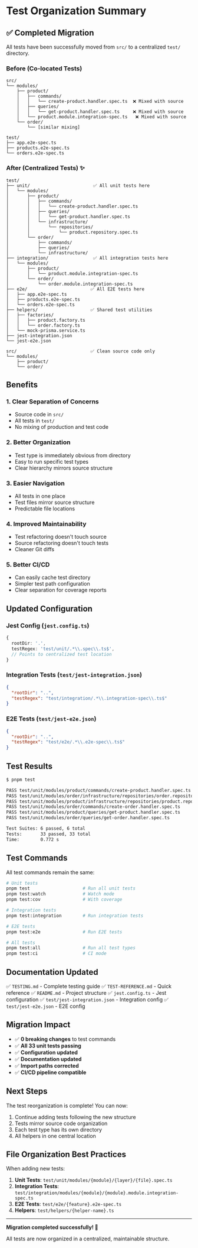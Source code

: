 # Test Organization Summary

## ✅ Completed Migration

All tests have been successfully moved from `src/` to a centralized `test/` directory.

### Before (Co-located Tests)

```
src/
└── modules/
    ├── product/
    │   ├── commands/
    │   │   └── create-product.handler.spec.ts  ❌ Mixed with source
    │   ├── queries/
    │   │   └── get-product.handler.spec.ts     ❌ Mixed with source
    │   └── product.module.integration-spec.ts   ❌ Mixed with source
    └── order/
        └── [similar mixing]

test/
├── app.e2e-spec.ts
├── products.e2e-spec.ts
└── orders.e2e-spec.ts
```

### After (Centralized Tests) ✨

```
test/
├── unit/                        ✅ All unit tests here
│   └── modules/
│       ├── product/
│       │   ├── commands/
│       │   │   └── create-product.handler.spec.ts
│       │   ├── queries/
│       │   │   └── get-product.handler.spec.ts
│       │   └── infrastructure/
│       │       └── repositories/
│       │           └── product.repository.spec.ts
│       └── order/
│           ├── commands/
│           ├── queries/
│           └── infrastructure/
├── integration/                 ✅ All integration tests here
│   └── modules/
│       ├── product/
│       │   └── product.module.integration-spec.ts
│       └── order/
│           └── order.module.integration-spec.ts
├── e2e/                        ✅ All E2E tests here
│   ├── app.e2e-spec.ts
│   ├── products.e2e-spec.ts
│   └── orders.e2e-spec.ts
├── helpers/                    ✅ Shared test utilities
│   ├── factories/
│   │   ├── product.factory.ts
│   │   └── order.factory.ts
│   └── mock-prisma.service.ts
├── jest-integration.json
└── jest-e2e.json

src/                            ✅ Clean source code only
└── modules/
    ├── product/
    └── order/
```

## Benefits

### 1. **Clear Separation of Concerns**

- Source code in `src/`
- All tests in `test/`
- No mixing of production and test code

### 2. **Better Organization**

- Test type is immediately obvious from directory
- Easy to run specific test types
- Clear hierarchy mirrors source structure

### 3. **Easier Navigation**

- All tests in one place
- Test files mirror source structure
- Predictable file locations

### 4. **Improved Maintainability**

- Test refactoring doesn't touch source
- Source refactoring doesn't touch tests
- Cleaner Git diffs

### 5. **Better CI/CD**

- Can easily cache test directory
- Simpler test path configuration
- Clear separation for coverage reports

## Updated Configuration

### Jest Config (`jest.config.ts`)

```typescript
{
  rootDir: '.',
  testRegex: 'test/unit/.*\\.spec\\.ts$',
  // Points to centralized test location
}
```

### Integration Tests (`test/jest-integration.json`)

```json
{
  "rootDir": "..",
  "testRegex": "test/integration/.*\\.integration-spec\\.ts$"
}
```

### E2E Tests (`test/jest-e2e.json`)

```json
{
  "rootDir": "..",
  "testRegex": "test/e2e/.*\\.e2e-spec\\.ts$"
}
```

## Test Results

```bash
$ pnpm test

PASS test/unit/modules/product/commands/create-product.handler.spec.ts
PASS test/unit/modules/order/infrastructure/repositories/order.repository.spec.ts
PASS test/unit/modules/product/infrastructure/repositories/product.repository.spec.ts
PASS test/unit/modules/order/commands/create-order.handler.spec.ts
PASS test/unit/modules/product/queries/get-product.handler.spec.ts
PASS test/unit/modules/order/queries/get-order.handler.spec.ts

Test Suites: 6 passed, 6 total
Tests:       33 passed, 33 total
Time:        0.772 s
```

## Test Commands

All test commands remain the same:

```bash
# Unit tests
pnpm test                    # Run all unit tests
pnpm test:watch              # Watch mode
pnpm test:cov                # With coverage

# Integration tests
pnpm test:integration        # Run integration tests

# E2E tests
pnpm test:e2e                # Run E2E tests

# All tests
pnpm test:all                # Run all test types
pnpm test:ci                 # CI mode
```

## Documentation Updated

✅ `TESTING.md` - Complete testing guide
✅ `TEST-REFERENCE.md` - Quick reference
✅ `README.md` - Project structure
✅ `jest.config.ts` - Jest configuration
✅ `test/jest-integration.json` - Integration config
✅ `test/jest-e2e.json` - E2E config

## Migration Impact

- ✅ **0 breaking changes** to test commands
- ✅ **All 33 unit tests passing**
- ✅ **Configuration updated**
- ✅ **Documentation updated**
- ✅ **Import paths corrected**
- ✅ **CI/CD pipeline compatible**

## Next Steps

The test reorganization is complete! You can now:

1. Continue adding tests following the new structure
2. Tests mirror source code organization
3. Each test type has its own directory
4. All helpers in one central location

## File Organization Best Practices

When adding new tests:

1. **Unit Tests**: `test/unit/modules/{module}/{layer}/{file}.spec.ts`
2. **Integration Tests**: `test/integration/modules/{module}/{module}.module.integration-spec.ts`
3. **E2E Tests**: `test/e2e/{feature}.e2e-spec.ts`
4. **Helpers**: `test/helpers/{helper-name}.ts`

---

**Migration completed successfully! 🎉**

All tests are now organized in a centralized, maintainable structure.
